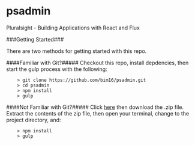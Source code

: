 # psadmin
Pluralsight - Building Applications with React and Flux

###Getting Started###

There are two methods for getting started with this repo.

####Familiar with Git?#####
Checkout this repo, install depdencies, then start the gulp process with the following:

```
	> git clone https://github.com/bim16/psadmin.git
	> cd psadmin
	> npm install
	> gulp
```

####Not Familiar with Git?#####
Click [here](https://github.com/bim16/psadmin/tree/master) then download the .zip file.  Extract the contents of the zip file, then open your terminal, change to the project directory, and:

```
	> npm install
	> gulp
```
